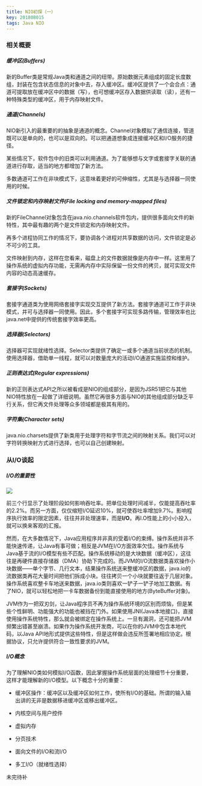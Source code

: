 ```yaml
---
title: NIO初探（一）
key: 201808015
tags: Java NIO
---
```


### 相关概要

##### 缓冲区(Buffers)

新的Buffer类是常规Java类和通道之间的纽带。原始数据元素组成的固定长度数组，封装在包含状态信息的对象中去，存入缓冲区。缓冲区提供了一个会合点：通道可提取放在缓冲区中的数据（写），也可想缓冲区存入数据供读取（读），还有一种特殊类型的缓冲区，用于内存映射文件。

##### 通道(Channels)

NIO新引入的最重要的的抽象是通道的概念。Channel对象模拟了通信连接，管道既可以是单向的，也可以是双向的。可以把通道想象成连接缓冲区和I/O服务的捷径。

某些情况下，软件包中的旧类可以利用通道。为了能够想与文字或套接字关联的通道进行存取，适当的地方都增加了新方法。

多数通道可工作在非块模式下，这意味着更好的可伸缩性，尤其是与选择器一同使用的时候。

##### 文件锁定和内存映射文件(File locking and memory-mapped files)

新的FileChannel对象包含在java.nio.channels软件包内，提供很多面向文件的新特性，其中最有趣的两个是文件锁定和内存映射文件。

再多个进程协同工作的情况下，要协调各个进程对共享数据的访问，文件锁定是必不可少的工具。

文件映射到内存，这样在您看来，磁盘上的文件数据就像是内存中一样。这里用了操作系统的虚拟内存功能，无需再内存中实际保留一份文件的拷贝，就可实现文件内容的动态高速缓存。

##### 套接字(Sockets)

套接字通道类为使用网络套接字实现交互提供了新方法。套接字通道可工作于非块模式，并可与选择器一同使用。因此，多个套接字可实现多路传输，管理效率也比java.net中提供的传统套接字效率更高。

##### 选择器(Selectors)

选择器可实现就绪性选择。Selector类提供了确定一或多个通道当前状态的机制。使用选择器，借助单一线程，就可以对数量庞大的活动I/O通道实施监控和维护。

##### 正则表达式(Regular expressions)

新的正则表达式API之所以被看成是NIO的组成部分，是因为JSR51把它与其他NIO特性放在一起做了详细说明。虽然它再很多方面与NIO的其他组成部分缺乏平行关系，但它再文件处理等众多领域都是极其有用的。

##### 字符集(Character sets)

java.nio.charsets提供了新类用于处理字符和字节流之间的映射关系。我们可以对字符转换映射方式进行选择，也可以自己创建映射。







### 从I/O谈起

##### I/O的重要性

![](http://p73rf095s.bkt.clouddn.com/18-8-15/55688875.jpg)

前三个行显示了处理阶段如何影响吞吐率。把单位处理时间减半，仅能提高吞吐率的2.2%。而另一方面，仅仅缩短I/O延迟10%，就可使吞吐率增加9.7%。影响程序执行效率的限定因素，往往并非处理速率，而是**I/O**。再I.O性能上的小小投入，就可以换来客观的汇报。

然而，在大多数情况下，Java应用程序并非真的受着I/O的束缚。操作系统并非不能快速传递，让Java有事可做；相反是JVM在I/O方面效率欠佳。操作系统与Java基于流的I/O模型有些不匹配。操作系统移动的是大块数据（缓冲区），这往往是再硬件直接存储器（DMA）协助下完成的。而JVM的I/O流数据类喜欢操作小块数据——单个字节、几行文本，结果操作系统送来整缓冲区的数据，java.io的流数据类再花大量时间把他们拆成小块。往往拷贝一个小块就要往返于几层对象。操作系统喜欢整卡车地送来数据，java.io类则喜欢一铲子一铲子地加工数据。有了NIO，就可以轻松地把一卡车数据备份到能直接使用的地方(ByteBuffer对象)。

JVM作为一把双刃剑，让Java程序员不再为操作系统环境的区别而烦恼，但是某些个性鲜明、功能强大的功能也被挡在门外。如果使用JNI(Java本地接口)，直接使用操作系统特性，那么就会被绑定在操作系统上。一旦有漏洞，还可能把JVM频繁出错甚至崩溃。如果作为操作系统开发商，可以在你的JVM中包含本地代码，以Java API地形式提供这些特性，但是这样做会违反所签署地相应协定。根据协议，只允许提供符合一致性要求的JVM。

##### I/O概念

为了理解NIO类如何模拟I/O函数，因此掌握操作系统层面的处理细节十分重要，这样才能理解新的I/O模型。以下概念十分的重要：

* 缓冲区操作：缓冲区以及缓冲区如何工作，使所有I/O的基础。所谓的输入输出讲的无非是数据移进缓冲区或移出缓冲区。

* 内核空间与用户控件
* 虚拟内存
* 分页技术
* 面向文件的I/O和流I/O
* 多工I/O（就绪性选择）

未完待补